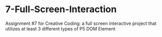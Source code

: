 # 7-Full-Screen-Interaction
Assignment #7 for Creative Coding: a full screen interactive project that utilizes at least 3 different types of P5 DOM Element
